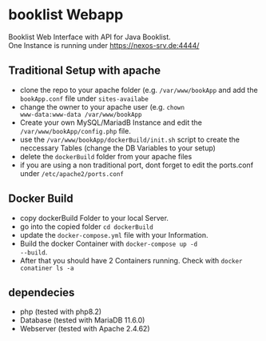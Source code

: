 # booklist Webapp
Booklist Web Interface with API for Java Booklist.<br>
One Instance is running under https://nexos-srv.de:4444/

## Traditional Setup with apache

- clone the repo to your apache folder (e.g. <code>/var/www/bookApp</code> and add the <code>bookApp.conf</code> file under <code>sites-availabe</code><br>
- change the owner to your apache user (e.g. <code>chown www-data:www-data /var/www/bookApp</code>
- Create your own MySQL/MariadB Instance and edit the <code>/var/www/bookApp/config.php</code> file.
- use the <code>/var/www/bookApp/dockerBuild/init.sh</code> script to create the neccessary Tables (change the DB Variables to your setup)
- delete the <code>dockerBuild</code> folder from your apache files
- if you are using a non traditional port, dont forget to edit the ports.conf under <code>/etc/apache2/ports.conf</code>

## Docker Build
- copy dockerBuild Folder to your local Server.
- go into the copied folder <code>cd dockerBuild</code>
- update the <code>docker-compose.yml</code> file with your Information.
- Build the docker Container with <code>docker-compose up -d --build</code>.
- After that you should have 2 Containers running. Check with <code>docker conatiner ls -a</code>

## dependecies
- php (tested with php8.2)
- Database (tested with MariaDB 11.6.0)
- Webserver (tested with Apache 2.4.62)
